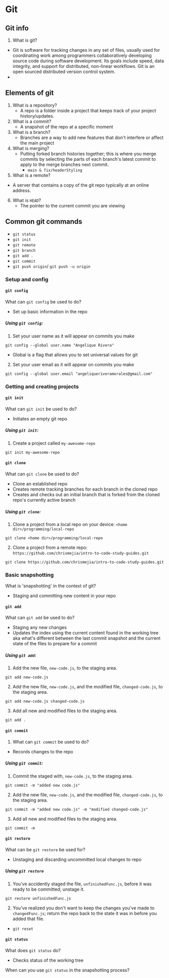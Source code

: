 # Git

## Git info

1. What is git?

- Git is software for tracking changes in any set of files, usually used for coordinating work among programmers collaboratively developing source code during software development. Its goals include speed, data integrity, and support for distributed, non-linear workflows. Git is an open sourced distributed version control system.
-

## Elements of git

1. What is a repository?
   - A repo is a folder inside a project that keeps track of your project history/updates.
2. What is a commit?
   - A snapshot of the repo at a specific moment
3. What is a branch?
   - Branches are a way to add new features that don't interfere or affect the main project
4. What is merging?
   - Putting forked branch histories together; this is where you merge commits by selecting the parts of each branch's latest commit to apply to the merge branches next commit.
     - `main & fix/headerStyling`
5. What is a remote?

- A server that contains a copy of the git repo typically at an online address.

6. What is `HEAD`?
   - The pointer to the current commit you are viewing

## Common git commands

- `git status`
- `git init`
- `git remote`
- `git branch`
- `git add .`
- `git commit`
- `git push origin`/ `git push -u origin`

### Setup and config

#### `git config`

What can `git config` be used to do?

- Set up basic information in the repo

##### Using `git config`:

1. Set your user name as it will appear on commits you make

```shell
git config --global user.name "Angelique Rivera"
```

- Global is a flag that allows you to set universal values for git

2. Set your user email as it will appear on commits you make

```shell
git config --global user.email "angeliqueriveramorales@gmail.com"
```

### Getting and creating projects

#### `git init`

What can `git init` be used to do?

- Initiates an empty git repo

##### Using `git init`:

1. Create a project called `my-awesome-repo`

```shell
git init my-awesome-repo
```

#### `git clone`

What can `git clone` be used to do?

- Clone an established repo
- Creates remote tracking branches for each branch in the cloned repo
- Creates and checks out an initial branch that is forked from the cloned repo's currently active branch

##### Using `git clone`:

1. Clone a project from a local repo on your device: `<home dir>/programming/local-repo`

```shell
git clone <home dir>/programming/local-repo
```

2. Clone a project from a remote repo: `https://github.com/chrismejia/intro-to-code-study-guides.git`

```shell
git clone https://github.com/chrismejia/intro-to-code-study-guides.git
```

### Basic snapshotting

What is 'snapshotting' in the context of git?

- Staging and committing new content in your repo

#### `git add`

What can `git add` be used to do?

- Staging any new changes
- Updates the index using the current content found in the working tree aka what's different between the last commit snapshot and the current state of the files to prepare for a commit

##### Using `git add`:

1. Add the new file, `new-code.js`, to the staging area.

```shell
git add new-code.js
```

2. Add the new file, `new-code.js`, and the modified file, `changed-code.js`, to the staging area.

```shell
git add new-code.js changed-code.js
```

3. Add all new and modified files to the staging area.

```shell
git add .
```

#### `git commit`

1. What can `git commit` be used to do?

- Records changes to the repo

##### Using `git commit`:

1. Commit the staged with, `new-code.js`, to the staging area.

```shell
git commit -m "added new code.js"
```

2. Add the new file, `new-code.js`, and the modified file, `changed-code.js`, to the staging area.

```shell
git commit -m "added new code.js" -m "modified changed-code.js"
```

3. Add all new and modified files to the staging area.

```shell
git commit -m
```

#### `git restore`

What can be `git restore` be used for?

- Unstaging and discarding uncommitted local changes to repo

##### Using `git restore`

1. You've accidently staged the file, `unfinishedFunc.js`, before it was ready to be committed; unstage it.

```shell
git restore unfinishedFunc.js
```

2. You've realized you don't want to keep the changes you've made to `changedFunc.js`; return the repo back to the state it was in before you added that file.

- `git reset`

#### `git status`

What does `git status` do?

- Checks status of the working tree

When can you use `git status` in the snapshotting process?
